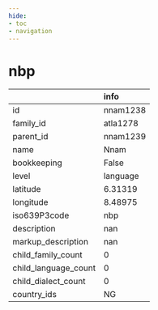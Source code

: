 ```yaml
---
hide:
- toc
- navigation
---
```

# nbp
|                      | info     |
|:---------------------|:---------|
| id                   | nnam1238 |
| family_id            | atla1278 |
| parent_id            | nnam1239 |
| name                 | Nnam     |
| bookkeeping          | False    |
| level                | language |
| latitude             | 6.31319  |
| longitude            | 8.48975  |
| iso639P3code         | nbp      |
| description          | nan      |
| markup_description   | nan      |
| child_family_count   | 0        |
| child_language_count | 0        |
| child_dialect_count  | 0        |
| country_ids          | NG       |